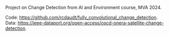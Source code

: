 Project on Change Detection from AI and Environment course, MVA 2024. 

Code: https://github.com/rcdaudt/fully_convolutional_change_detection. 
Data: https://ieee-dataport.org/open-access/oscd-onera-satellite-change-detection. 
